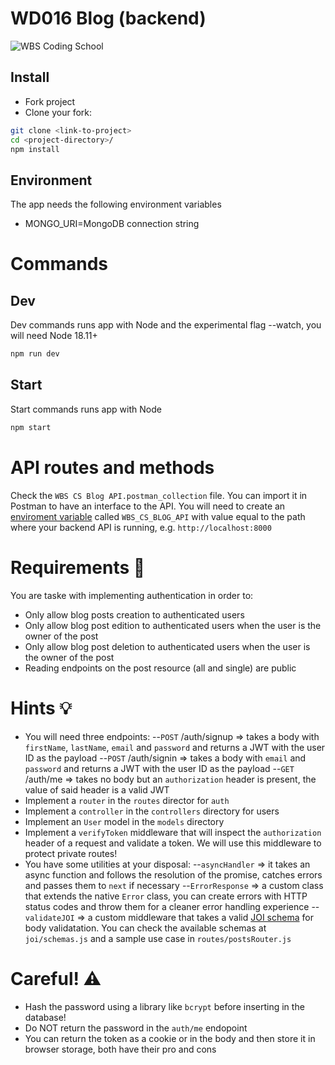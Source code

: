 # WD016 Blog (backend)

![WBS Coding School](https://mlsf03rmjfdn.i.optimole.com/fVWTwdQ.Z_5R~130ed/w:auto/h:80/q:90/https://www.wbscodingschool.com/files/WBS_CODING_SCHOOL_logo.svg)

## Install

- Fork project
- Clone your fork:

```bash
git clone <link-to-project>
cd <project-directory>/
npm install
```

## Environment

The app needs the following environment variables

- MONGO_URI=MongoDB connection string

# Commands

## Dev

Dev commands runs app with Node and the experimental flag --watch, you will need Node 18.11+

```bash
npm run dev
```

## Start

Start commands runs app with Node

```bash
npm start
```

# API routes and methods

Check the `WBS CS Blog API.postman_collection` file. You can import it in Postman to have an interface to the API. You will need to create an [enviroment variable](https://learning.postman.com/docs/sending-requests/variables/) called `WBS_CS_BLOG_API` with value equal to the path where your backend API is running, e.g. `http://localhost:8000`

# Requirements 📝

You are taske with implementing authentication in order to:

- Only allow blog posts creation to authenticated users
- Only allow blog post edition to authenticated users when the user is the owner of the post
- Only allow blog post deletion to authenticated users when the user is the owner of the post
- Reading endpoints on the post resource (all and single) are public

# Hints 💡

- You will need three endpoints:
--`POST` /auth/signup => takes a body with `firstName`, `lastName`, `email` and `password` and returns a JWT with the user ID as the payload
--`POST` /auth/signin => takes a body with `email` and `password` and returns a JWT with the user ID as the payload
--`GET` /auth/me => takes no body but an `authorization` header is present, the value of said header is a valid JWT
- Implement a `router` in the `routes` director for `auth`
- Implement a `controller` in the `controllers` directory for users
- Implement an `User` model in the `models` directory
- Implement a `verifyToken` middleware that will inspect the `authorization` header of a request and validate a token. We will use this middleware to protect private routes!
- You have some utilities at your disposal: 
--`asyncHandler` => it takes an async function and follows the resolution of the promise, catches errors and passes them to `next` if necessary
--`ErrorResponse` => a custom class that extends the native `Error` class, you can create errors with HTTP status codes and throw them for a cleaner error handling experience
--`validateJOI` => a custom middleware that takes a valid [JOI schema](https://joi.dev/api/?v=17.9.1) for body validatation. You can check the available schemas at `joi/schemas.js` and a sample use case in `routes/postsRouter.js`

# Careful! ⚠️

- Hash the password using a library like `bcrypt` before inserting in the database!
- Do NOT return the password in the `auth/me` endopoint
- You can return the token as a cookie or in the body and then store it in browser storage, both have their pro and cons


